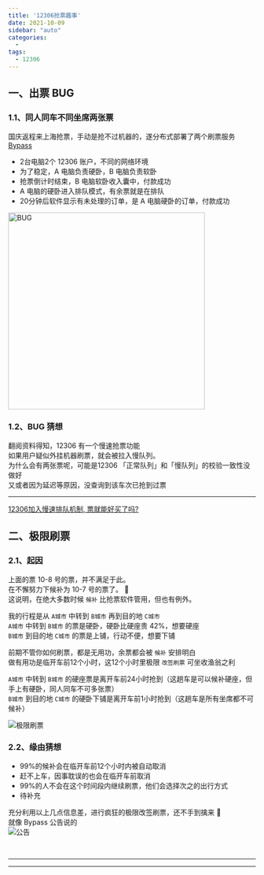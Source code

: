 ```yaml
---
title: '12306抢票趣事'
date: 2021-10-09
sidebar: "auto"
categories:
  - 
tags: 
  - 12306
---
```


## **一、出票 BUG**

### **1.1、同人同车不同坐席两张票**

国庆返程来上海抢票，手动是抢不过机器的，遂分布式部署了两个刷票服务 [Bypass](https://www.bypass.cn/)

- 2台电脑2个 12306 账户，不同的网络环境
- 为了稳定，A 电脑负责硬卧，B 电脑负责软卧
- 抢票倒计时结束，B 电脑软卧收入囊中，付款成功
- A 电脑的硬卧进入排队模式，有余票就是在排队 
- 20分钟后软件显示有未处理的订单，是 A 电脑硬卧的订单，付款成功

<img :src="$withBase('/assets/images/211009_1.jpg')" height="400px" alt="BUG">

### 1.2、BUG 猜想

翻阅资料得知，12306 有一个慢速抢票功能
<br>
如果用户疑似外挂机器刷票，就会被拉入慢队列。
<br>
为什么会有两张票呢，可能是12306 「正常队列」和「慢队列」的校验一致性没做好
<br>
又或者因为延迟等原因，没查询到该车次已抢到过票

<hr>

[12306加入慢速排队机制, 票就能好买了吗?](https://k.sina.cn/article_6421928541_17ec6da5d0010039wl.html)


## **二、极限刷票**

### **2.1、起因**

上面的票 10-8 号的票，并不满足于此。
<br>
在不懈努力下候补为 10-7 号的票了。 🤭
<br>
这说明，在绝大多数时候 `候补` 比抢票软件管用，但也有例外。

我的行程是从 `A城市` 中转到 `B城市` 再到目的地 `C城市`
<br>
`A城市` 中转到 `B城市` 的票是硬卧，硬卧比硬座贵 42%，想要硬座
<br>
`B城市` 到目的地 `C城市` 的票是上铺，行动不便，想要下铺

前期不管你如何刷票，都是无用功，余票都会被 `候补` 安排明白
<br>
做有用功是临开车前12个小时，这12个小时里极限 `改签刷票` 可坐收渔翁之利

`A城市` 中转到 `B城市` 的硬座票是离开车前24小时抢到（这趟车是可以候补硬座，但手上有硬卧，同人同车不可多张票）
<br>
`B城市` 到目的地 `C城市` 的硬卧下铺是离开车前1小时抢到（这趟车是所有坐席都不可候补）

<img :src="$withBase('/assets/images/211009_2.png')"  alt="极限刷票">

### **2.2、缘由猜想**

- 99%的候补会在临开车前12个小时内被自动取消
- 赶不上车，因事耽误的也会在临开车前取消
- 99%的人不会在这个时间段内继续刷票，他们会选择次之的出行方式
- 待补充

充分利用以上几点信息差，进行疯狂的极限改签刷票，还不手到擒来 🤭
<br>
就像 Bypass 公告说的
<br>
<img :src="$withBase('/assets/images/211009_3.png')"  alt="公告">

<br><hr><hr>
